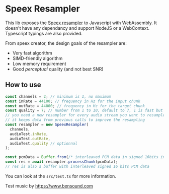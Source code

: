 # Speex Resampler

This lib exposes the [Speex resampler](https://speex.org/docs/manual/speex-manual/node7.html) to Javascript with WebAssembly. It doesn't have any dependancy and support NodeJS or a WebContext. Typescript typings are also provided.

From speex creator, the design goals of the resampler are:
- Very fast algorithm
- SIMD-friendly algorithm
- Low memory requirement
- Good *perceptual* quality (and not best SNR)

## How to use

```js
const channels = 2; // minimum is 1, no maximum
const inRate = 44100; // frequency in Hz for the input chunk
const outRate = 44000; // frequency in Hz for the target chunk
const quality = 7; // number from 1 to 10, default to 7, 1 is fast but of bad quality, 10 is slow but best quality
// you need a new resampler for every audio stream you want to resample
// it keeps data from previous calls to improve the resampling
const resampler = new SpeexResampler(
  channels,
  audioTest.inRate,
  audioTest.outRate,
  audioTest.quality // optionnal
);

const pcmData = Buffer.from(/* interleaved PCM data in signed 16bits int */);
const res = await resampler.processChunk(pcmData);
// res is also a buffer with interleaved signed 16 bits PCM data
```

You can look at the `src/test.ts` for more information.

Test music by https://www.bensound.com
